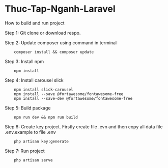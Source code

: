 # Thuc-Tap-Nganh-Laravel

How to build and run project

Step 1: Git clone or download respo.

Step 2: Update composer using command in terminal

        composer install && composer update
        
Step 3: Install npm

        npm install

Step 4: Install carousel slick

        npm install slick-carousel
        npm install --save @fortawesome/fontawesome-free
        npm install --save-dev @fortawesome/fontawesome-free
        
Step 5: Build package
        
        npm run dev && npm run build 
        
Step 6: Create key project. Firstly create file .evn and then copy all data file .env.example to file .env
   
        php artisan key:generate
        
Step 7: Run project

        php artisan serve

        
